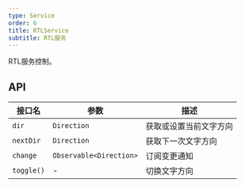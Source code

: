 ```yaml
---
type: Service
order: 6
title: RTLService
subtitle: RTL服务
---
```


RTL服务控制。

## API

| 接口名 | 参数 | 描述 |
|-----|----|----|
| `dir` | `Direction` | 获取或设置当前文字方向 |
| `nextDir` | `Direction` | 获取下一次文字方向 |
| `change` | `Observable<Direction>` | 订阅变更通知 |
| `toggle()` | - | 切换文字方向 |
